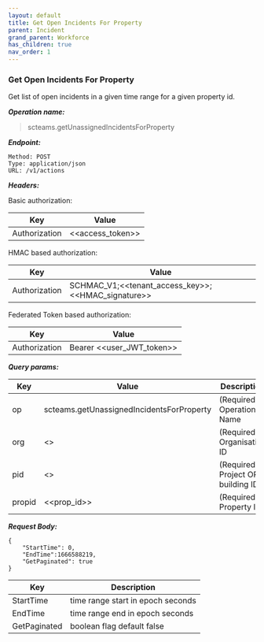 ```yaml
---
layout: default
title: Get Open Incidents For Property
parent: Incident
grand_parent: Workforce
has_children: true
nav_order: 1
---
```


### Get Open Incidents For Property

Get list of open incidents in a given time range for a given property id.

***Operation name:***

> scteams.getUnassignedIncidentsForProperty

***Endpoint:***

```
Method: POST
Type: application/json
URL: /v1/actions
```

***Headers:***

Basic authorization:

|Key|Value|
|---|---|
|Authorization|<<access_token>>|


HMAC based authorization:

|Key|Value|
|---|---|
|Authorization|SCHMAC_V1;<<tenant_access_key>>;<<HMAC_signature>>|

Federated Token based authorization:

|Key|Value|
|---|---|
|Authorization|Bearer <<user_JWT_token>>|

***Query params:***

| Key | Value | Description |
| --- | ------|-------------|
| op | scteams.getUnassignedIncidentsForProperty | (Required) Operation Name |
| org | <<org>> | (Required) Organisation ID |
| pid | <<pid>> | (Required) Project OR building ID |
| propid | <<prop_id>> | (Required) Property ID |


***Request Body:***

```
{
    "StartTime": 0,
    "EndTime":1666588219,
    "GetPaginated": true
}
```

| Key | Description |
| --- |-------------|
|StartTime|time range start in epoch seconds|
|EndTime|time range end in epoch seconds|
|GetPaginated|boolean flag default false|